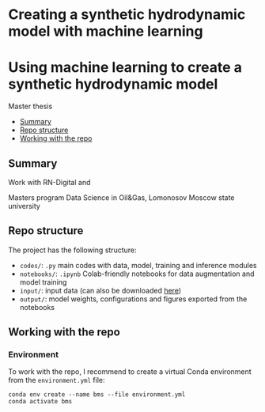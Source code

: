 # Creating a synthetic hydrodynamic model with machine learning
# Using machine learning to create a synthetic hydrodynamic model
Master thesis


- [Summary](#summary)
- [Repo structure](#repo-structure)
- [Working with the repo](#working-with-the-repo)


## Summary

Work with RN-Digital and 

Masters program Data Science in Oil&Gas, Lomonosov Moscow state university

## Repo structure

The project has the following structure:
- `codes/`: `.py` main codes with data, model, training and inference modules
- `notebooks/`: `.ipynb` Colab-friendly notebooks for data augmentation and model training
- `input/`: input data (can also be downloaded [here](https://drive.google.com/uc?id=1-zZFOjNTjPhiwxB3ZyyNjrifOq7JOptU))
- `output/`: model weights, configurations and figures exported from the notebooks


## Working with the repo

### Environment

To work with the repo, I recommend to create a virtual Conda environment from the `environment.yml` file:
```
conda env create --name bms --file environment.yml
conda activate bms
```

